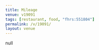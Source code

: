 ```yaml
---
title: Mileage
venue: v19091
tags: [restaurant, food, "fhrs:551804"]
permalink: /v/19091/
layout: venue
---
```

null